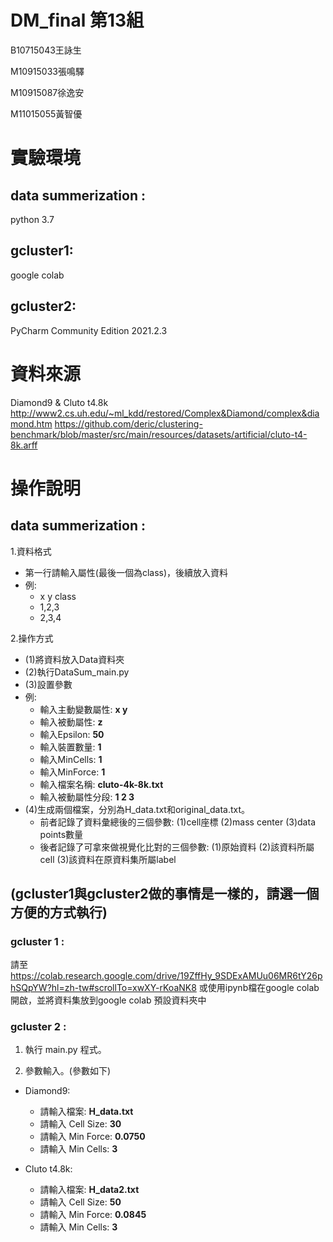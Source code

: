 # DM_final 第13組
B10715043王詠生

M10915033張鳴驛

M10915087徐逸安

M11015055黃智優

# 實驗環境
## data summerization :
python 3.7
## gcluster1:
google colab
## gcluster2:
PyCharm Community Edition 2021.2.3
# 資料來源
Diamond9 & Cluto t4.8k
http://www2.cs.uh.edu/~ml_kdd/restored/Complex&Diamond/complex&diamond.htm
https://github.com/deric/clustering-benchmark/blob/master/src/main/resources/datasets/artificial/cluto-t4-8k.arff

# 操作說明
## data summerization :
1.資料格式
* 第一行請輸入屬性(最後一個為class)，後續放入資料
* 例:
   * x y class
   * 1,2,3
   * 2,3,4
   
2.操作方式
 * (1)將資料放入Data資料夾
 * (2)執行DataSum_main.py
 * (3)設置參數
 * 例:
    * 輸入主動變數屬性: **x y**
    * 輸入被動屬性: **z**
    * 輸入Epsilon: **50**
    * 輸入裝置數量: **1**
    * 輸入MinCells: **1**
    * 輸入MinForce: **1**
    * 輸入檔案名稱: **cluto-4k-8k.txt**
    * 輸入被動屬性分段: **1 2 3**
 * (4)生成兩個檔案，分別為H_data.txt和original_data.txt。
    * 前者記錄了資料彙總後的三個參數: (1)cell座標 (2)mass center (3)data points數量
    * 後者記錄了可拿來做視覺化比對的三個參數: (1)原始資料 (2)該資料所屬cell (3)該資料在原資料集所屬label
 
## (gcluster1與gcluster2做的事情是一樣的，請選一個方便的方式執行)
### gcluster 1 :
請至 https://colab.research.google.com/drive/19ZffHy_9SDExAMUu06MR6tY26phSQpYW?hl=zh-tw#scrollTo=xwXY-rKoaNK8 或使用ipynb檔在google colab開啟，並將資料集放到google colab 預設資料夾中
### gcluster 2 :
1. 執行 main.py 程式。

2. 參數輸入。(參數如下)
* Diamond9:
  * 請輸入檔案: **H_data.txt** 
  * 請輸入 Cell Size: **30** 
  * 請輸入 Min Force: **0.0750**
  * 請輸入 Min Cells: **3**

* Cluto t4.8k:
  * 請輸入檔案: **H_data2.txt**
  * 請輸入 Cell Size: **50**
  * 請輸入 Min Force: **0.0845**
  * 請輸入 Min Cells: **3**
